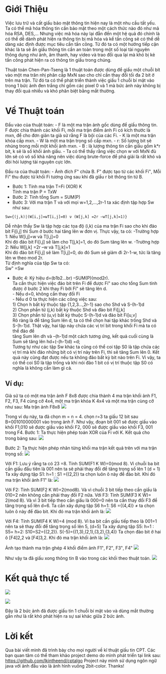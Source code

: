 # Giới Thiệu

Việc lưu trữ và cất giấu bảo mật thông tin hiện nay là một nhu cầu tất yếu. Ta có thể mã hóa thông tin cần bảo mật theo một cách thức nào đó như mã hóa RSA, DES,... Nhưng việc mã hóa này lại đẫn đến một hệ quả đó chính là có thể dễ dành phát hiện ra thông tin bị mã hóa và kể tấn công sẽ có thể dễ dàng xác định được mục tiêu cần tấn công. Từ đó ta có một hướng tiếp cận khác là ta sẽ ẩn giấu thông tin cần an toàn trong một số loại tài nguyên thông dụng như ảnh, âm thanh, hay video và trao đổi qua lại mà khó bị kẻ tấn công phát hiện ra có thông tin giấu trong chúng.

Thuật toán Chen-Pan-Tseng là 1 thuật toán được dùng để giấu một chuỗi bít vào một ma trân nhị phân cấp MxN sao cho chỉ cần thay đổi tối đa 2 bít ở trên ma trận. Từ đó ta có thể phát triển thành việc giấu 1 chuỗi bí mật vào trong 1 bức ảnh đen trắng chỉ gồm các pixel 0 và 1 mà bức ảnh này không bị thay đổi quá nhiều và khó phân biệt bằng mắt thường.

# Về Thuật toán

Đầu vào của thuật toán:
                - F là một ma trận ảnh gốc dùng để giấu thông tin. F được chia thành các khối Fi, mỗi ma trận điểm ảnh Fi có kích thước là mxn, để cho đơn giản ta giả sử rằng F là bội của các Fi. 
                - K là một ma trận khóa cấp mxn. 
                - W là một ma trận trọng số cấp mxn. 
                - r: Số lượng bit sẽ nhúng trong mỗi một khối ảnh mxn. 
                - B : là lượng thông tin cần giấu gồm k*r bít, k sẽ là số khối ảnh giấu.
                - Ta có thể thấy rằng việc chọn w với MxN đủ lớn sẽ có vô số khả năng nên việc dùng brute-force để phá giải là rất khó và đòi hỏi lượng tài nguyên cực lớn.

Đầu ra của thuật toán:
                - Ảnh đích F‟ chứa B. F‟ được tạo từ các khối Fi‟, Mỗi Fi‟ thu được từ khối Fi tương ứng sau khi đã giấu r bit thông tin từ B. 
      
- Bước 1: Tính ma trận T=Fi (XOR) K <br>
Tính ma trận P = TxW 
- Bước 2: Tính tổng Sum = SUM(P) 
- Bước 3: Với ma trận T và với mọi w=1,2,…,2r-1 ta xác định tập hợp Sw  như sau: 
```
Sw={(j,k)|(W[i,j]=wT[i,j]=0) ν (W[j,k] =2r –wT[j,k]=1)} 
```

Dễ nhận thấy Sw là tập hợp các tọa độ (i,k) của ma trận Fi sao cho khi đảo bít Fi[i,j] thì Sum ở bước hai tăng lên w đơn vị. Thực vậy, ta có: 
                -Trường hợp 1: Nếu W[i,j]=w và T[i,j]=0 <br>
                Khi đó đảo bit Fi[i,j] sẽ làm cho T[j,k]=1, do đó Sum tăng lên w. 
                -Trường hợp 2: Nếu W[j,k] =2r –w và T[j,k]=1 <br>
                Khi đó đảo bit Fi[i,j] sẽ làm T[i,j]=0, do đó Sum sẽ giảm đi 2r-1-w, tức là tăng lên w theo mod 2r. <br>
                Từ định nghĩa của tập Sw ta có: <br>
                Sw‟ =Sw <br>

- Bước 4: Ký hiệu d=(b1b2...br) –SUM(P)(mod2r). <br>
Ta cần thực hiện việc đảo bit trên Fi để được Fi‟ sao cho tổng Sum tính được ở bước 2 khi thay Fi bởi Fi‟ sẽ tăng lên d. <br>
                - Nếu d=0, không cần thay đổi Fi <br>
                - Nếu d 0 ta thực hiện các công việc sau: <br>
                1) Chọn h bất kỳ thuộc tập {1,2,3…,2r-1} sao cho Shd  và S-(h-1)d <br>
                2) Chọn phần tử (j,k) bất kỳ thuộc Shd và đảo bit Fi[j,k] <br>
                3) Chọn phần tử (u,v) bất kỳ thuộc S-(h-1)d và đảo bít Fi[u,v] <br>
                Rõ ràng là để tăng Sum lên d, ta có thể chọn hai tập khác trống Shd và S-(h-1)d. Thật vậy, hai tập này chứa các vị trí bit trong khối Fi mà ta có thể đảo để <br>
                tăng Sum lên dh và –(h-1)d một cách tương ứng, kết quả cuối cùng là Sum sẽ tăng lên hd+(-(h-1)d) =d; <br>
Tương tự như các tập Sw khác ta cũng có thể coi tập S0 là tập chứa các vị trí mà khi đảo những bít có vị trí này trên Fi, thì sẽ tăng Sum lên 0. Kết quả này cũng đạt được nếu ta không đảo bất kỳ bit nào trên Fi. Vì vậy, ta có thể coi S0 là tập trống và khi nói đảo 1 bit có vị trí thuộc tập S0 có nghĩa là không cần làm gì cả.  <br>

## Ví dụ: 
Giả sử ta có một ma trận ảnh F 8x8 được chia thành 4 ma trận khối ảnh F1, F2, F3, F4 cùng cỡ 4x4, một ma trận khóa K 4x4 và một ma trận cùng cỡ như sau: 
Ma trận ảnh F8x8 
![](https://images.viblo.asia/f7cf49f7-8686-4506-95fb-a61ec534d820.png)

Trong ví dụ này, ta đã chọn m = n = 4. chọn r=3 ta giấu 12 bit sau B=001010000001 vào trong ảnh F. Như vậy, đoạn bit 001 sẽ được giấu vào
khối F1,010 sẽ được giấu vào khối F2, 000 sẽ được giấu vào khối F3, 001
trong F4.
Bước 1: Ta thực hiện phép toán XOR của Fi với K. Kết quả cho trong
bảng sau:
![](https://images.viblo.asia/a83d74c2-afb6-453b-91d2-cfd19f53bdab.png)

Bước 2: Ta thực hiện phép nhân từng khối ma trận kết quả trên với ma trận trọng số:
![](https://images.viblo.asia/bbaaf31f-cd33-48e5-a914-d1aa40c54dc0.png)

Với F1: Lưu ý rằng ta có 23 =8. Tính SUM(F1 K W)=0(mod 8). Vì chuỗi ba bit cần giấu đầu tiên là 001 nên ta sẽ phải thay đổi để tăng trọng số lên 1 (d = 1)
Ta xây dựng tập S1: h=1 : S1 ={(2,2)} ta chọn luôn ô này để đảo bít. Khi đó ma trận khối ảnh F1‟ là:
![](https://images.viblo.asia/bbaaf31f-cd33-48e5-a914-d1aa40c54dc0.png)

Với F2: Tính SUM(F2 K W)=2(mod8). Và vì chuỗi 3 bit tiếp theo cần giấu là 010=2 nên không cần phải thay đổi F2 nữa.
Với F3: Tính SUM(F3 K W)= 2(mod 8). Và vì 3 bit tiếp theo cần giấu là 000=0 nên ta cần thay đổi F3 để tăng trọng số lên d=6. Ta cần xây dựng tập S6 
h=1: S6 ={(4,4)}  ≠  ta chọn luôn ô này để đảo bit. Khi đó ma trận khối ảnh là:
 ![](https://images.viblo.asia/27ea7395-03fc-41d1-ae0c-c180fd68a347.png)

Với F4:
Tính SUM(F4 K W)=4 (mod 8). Vì ba bit cần giấu tiếp theo là 001=1 nên ta sẽ thay đổi để tăng trọng số lên 5, (d=5)
Ta xây dựng tập S5:
h=1 : S5= 
h=2: S10=S2={(2,2)}. S(-5)={(1,3),(2,1),(3,2),(3,4)}
Ta chọn đảo bit ở hai ô [F4]2,2 và [F4]3,2. Khi đó ma trận khối ảnh là:
![](https://images.viblo.asia/914e3a19-8a65-464f-9ec7-9b5f4b0773a1.png)

Ảnh tạo thành ma trận ghép 4 khối điểm ảnh F1‟, F2‟, F3‟, F4‟
![](https://images.viblo.asia/0478f5c0-eadb-411a-9eae-7baf4ff8a6e9.png)

Như vậy ta đã giấu xong thông tin B vào trong các khối theo thuật toán.
![](https://images.viblo.asia/2ac1260d-ba7e-4dff-8e15-88b555ffe0fd.png)

# Kết quả thực tế
![](https://images.viblo.asia/6ef2e6ec-125a-4631-91ec-81202d63ded5.png)

![](https://images.viblo.asia/1426942a-1895-450d-924f-c1063f7e89d2.png)

Đây là 2 bức ảnh đã được giấu tin 1 chuỗi bí mật vào và dùng mắt thường gần như là rất khó phát hiện ra sự sai khác giữa 2 bức ảnh.
# Lời kết
Qua bài viết mình đã trình bày cho mọi người về kĩ thuật giấu tin CPT. Các bạn quan tâm có thể tham khảo project demo do mình phát triển tại link sau:
https://github.com/lkintheend/cptalgo
Project này mình sử dụng ngôn ngữ java với ảnh đầu vào là ảnh hình vuông 2bit-color.  Thanks!